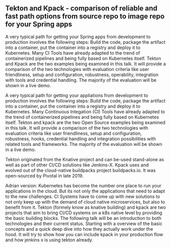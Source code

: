 ## Tekton and Kpack - comparison of reliable and fast path options from source repo to image repo for your Spring apps

A very typical path for getting your Spring apps from development to production involves the following steps:
Build the code, package the artifact into a container, put the container into a registry and deploy it to Kubernetes.
Many CI Tools have already adapted to the trend of containerized pipelines and being fully based on Kubernetes itself. 
Tekton and Kpack are the two examples being examined in this talk. It will provide a comparison of the two technologies with evaluation criteria 
like user friendliness, setup and configuration, robustness, operability, integration with tools and credential handling.
The majority of the evaluation will be shown in a live demo.

A very typical path for getting your appliations from development to production involves the following steps: Build the code, package the artifact into a container, put the container into a registry and deploy it to Kubernetes. Many Continuous Integation (CI) Tools have already adapted to the trend of containerized pipelines and being fully based on Kubernetes itself. Tekton and kpack are the two Open Source examples being examined in this talk. It will provide a comparison of the two technologies with evaluation criteria like user friendliness, setup and configuration, robustness, hooks, credential handling and integration possibilities with related tools and frameworks. The majority of the evaluation will be shown in a live demo.

Tekton originated from the Knative project and can be-used stand-alone as well as part of other CI/CD solutions like Jenkins-X.
Kpack uses and evolved out of the cloud-native buildpacks project buildpacks.io. It was open-sourced by Pivotal in late 2019.

Adrian version:
Kubernetes has become the number one place to run your applications in the cloud. 
But its not only the applications that need to adapt to the new challenges. 
CI Systems have to come up with new solutions to not only keep up with the demand of cloud native microservices,
but also to benefit from it. 
Tekton (formely know as knative building) and kpack are two projects that aim to bring CI/CD systems on a k8s native level 
by providing the basic building blocks. 
The following talk will be an introduction to both technologies and their current status. 
Starting with a overview of the basic concepts and a quick deep dive into how they actually work under the hood. 
It will try to show how you can include kpack in your production flow and how jenkins x is using tekton already.
